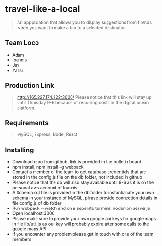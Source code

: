 # travel-like-a-local
> An appplication that allows you to display suggestions from firends when you want to make a trip to a selected destination.

## Team Loco

  -  Adam
  -  Ioannis
  -  Jay
  -  Yassi

## Production Link

> http://165.227.174.222:3000/
> Please notice that this link will stay up until Thursday 9-6 because of recurring costs in the digital ocean platform.

## Requirements
> MySQL, Express, Node, React

## Installing

  -  Download repo from github, link is provided in the bulletin board
  -  npm install, npm install -g webpack
  -  Contact a member of the team to get database credentials that are stored in the config.js file on the db folder, not included in github
  -  Please notice that the db will also stay available until 9-6 as it is on the personal aws account of Ioannis
  -  A Schema.sql file is provided in the db folder to instantianate your own schema in your instance of MySQL, please provide connection details in file config.js of db folder
  -  Run webpack --watch and on a separate terminal nodemon server.js
  -  Open localhost:3000
  -  Please make sure to provide your own google api keys for google maps in file lib/util.js as our key will probably expire after some calls to the google maps API
  -  If you encounter any problem please get in touch with one of the team members
